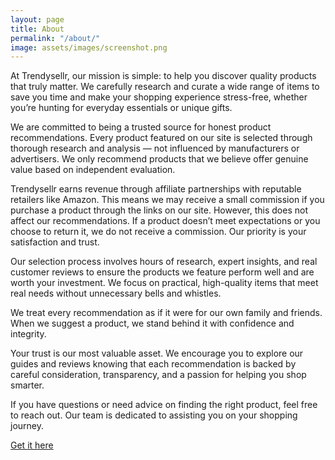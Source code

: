 ```yaml
---
layout: page
title: About
permalink: "/about/"
image: assets/images/screenshot.png
---
```


At Trendysellr, our mission is simple: to help you discover quality products that truly matter. We carefully research and curate a wide range of items to save you time and make your shopping experience stress-free, whether you’re hunting for everyday essentials or unique gifts.

We are committed to being a trusted source for honest product recommendations. Every product featured on our site is selected through thorough research and analysis — not influenced by manufacturers or advertisers. We only recommend products that we believe offer genuine value based on independent evaluation.

Trendysellr earns revenue through affiliate partnerships with reputable retailers like Amazon. This means we may receive a small commission if you purchase a product through the links on our site. However, this does not affect our recommendations. If a product doesn’t meet expectations or you choose to return it, we do not receive a commission. Our priority is your satisfaction and trust.

Our selection process involves hours of research, expert insights, and real customer reviews to ensure the products we feature perform well and are worth your investment. We focus on practical, high-quality items that meet real needs without unnecessary bells and whistles.

We treat every recommendation as if it were for our own family and friends. When we suggest a product, we stand behind it with confidence and integrity.

Your trust is our most valuable asset. We encourage you to explore our guides and reviews knowing that each recommendation is backed by careful consideration, transparency, and a passion for helping you shop smarter.

If you have questions or need advice on finding the right product, feel free to reach out. Our team is dedicated to assisting you on your shopping journey.

[Get it here](https://www.trendysellr.co.uk)

